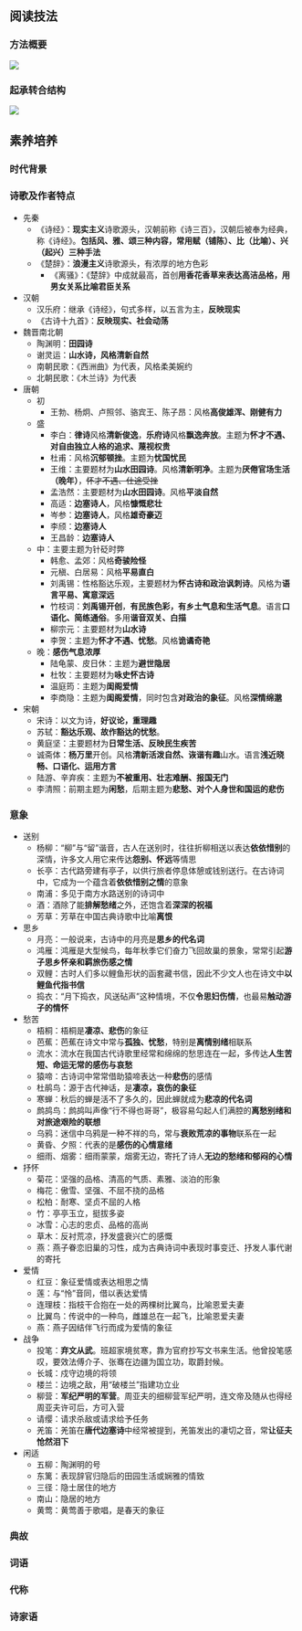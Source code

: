 ## 阅读技法
### 方法概要
<!-- mermaid
mindmap
    ((如何读懂一首诗))
        (读标题)
            (写作时间、地点、对象)
            (事件、题材)
            (情感、主旨)
        (读注释)
            (写作背景)
            (作者处境)
        (读作者)
            (时代)
            (生平经历)
        (诗句)
            (结构)
            (意象)
            (诗家句)
-->
![](https://s1.ax1x.com/2022/11/09/zS43Lt.png)

### 起承转合结构
<!-- mermaid
mindmap
    ((起承转合结构))
        (“起”定基调)
            (交代人、时、地、事、环境)
            (渲染气氛，烘托感情，奠定基调)
            (统领全篇，设置线索，照应题目)
        (“承”为“起”续境深化)
            (互为因果)
            (承接)
            (补充说明)
        (“转”开生面)
            (表达方式转折)
            (虚实转折)
            (写作对象转折)
                (由景及情)
                (由物及人)
                (由事及理)
            (哀乐转折)
            (感官转换)
            (点面转折)
        (妙“合”主旨)
            (明结：直接抒情、言志、阐理)
            (暗结：以景结情，含蓄委婉，耐人寻味)
-->

![](https://s1.ax1x.com/2022/11/09/zS50hD.png)

## 素养培养
### 时代背景

### 诗歌及作者特点
- 先秦
  - 《诗经》：**现实主义**诗歌源头，汉朝前称《诗三百》，汉朝后被奉为经典，称《诗经》。**包括风、雅、颂三种内容，常用赋（铺陈）、比（比喻）、兴（起兴）三种手法**
  - 《楚辞》：**浪漫主义**诗歌源头，有浓厚的地方色彩
    - 《离骚》：《楚辞》中成就最高，首创**用香花香草来表达高洁品格，用男女关系比喻君臣关系**
- 汉朝
  - 汉乐府：继承《诗经》，句式多样，以五言为主，**反映现实**
  - 《古诗十九首》：**反映现实、社会动荡**
- 魏晋南北朝
  - 陶渊明：**田园诗**
  - 谢灵运：**山水诗，风格清新自然**
  - 南朝民歌：《西洲曲》为代表，风格柔美婉约
  - 北朝民歌：《木兰诗》为代表
- 唐朝
  - 初
    - 王勃、杨炯、卢照邻、骆宾王、陈子昂：风格**高俊雄浑、刚健有力**
  - 盛
    - 李白：**律诗**风格**清新俊逸**，**乐府诗**风格**飘逸奔放**。主题为**怀才不遇、对自由独立人格的追求、蔑视权贵**
    - 杜甫：风格**沉郁顿挫**。主题为**忧国忧民**
    - 王维：主要题材为**山水田园诗**。风格**清新明净**。主题为**厌倦官场生活（晚年）**，~~怀才不遇、仕途受挫~~
    - 孟浩然：主要题材为**山水田园诗**。风格**平淡自然**
    - 高适：**边塞诗人**，风格**慷慨悲壮**
    - 岑参：**边塞诗人**，风格**雄奇豪迈**
    - 李颀：**边塞诗人**
    - 王昌龄：**边塞诗人**
  - 中：主要主题为针砭时弊
    - 韩愈、孟郊：风格**奇骏险怪**
    - 元稹、白居易：风格**平易直白**
    - 刘禹锡：性格豁达乐观，主要题材为**怀古诗和政治讽刺诗**。风格为**语言平易、寓意深远**
    - 竹枝词：**刘禹锡开创**，**有民族色彩，有乡土气息和生活气息**。语言**口语化、简练通俗**。多用**谐音双关、白描**
    - 柳宗元：主要题材为**山水诗**
    - 李贺：主题为**怀才不遇、忧愁**。风格**诡谲奇艳**
  - 晚：**感伤气息浓厚**
    - 陆龟蒙、皮日休：主题为**避世隐居**
    - 杜牧：主要题材为**咏史怀古诗**
    - 温庭筠：主题为**闺阁爱情**
    - 李商隐：主题为**闺阁爱情**，同时包含**对政治的象征**。风格**深情绵邈**
- 宋朝
  - 宋诗：以文为诗，**好议论，重理趣**
  - 苏轼：**豁达乐观、故作豁达的忧愁**。
  - 黄庭坚：主要题材为**日常生活、反映民生疾苦**
  - 诚斋体：**杨万里**开创。风格**清新活泼自然、诙谐有趣**山水。语言**浅近晓畅、口语化、运用方言**
  - 陆游、辛弃疾：主题为**不被重用、壮志难酬、报国无门**
  - 李清照：前期主题为**闲愁**，后期主题为**悲愁、对个人身世和国运的悲伤**

### 意象
- 送别
  - 杨柳：“柳”与“留”谐音，古人在送别时，往往折柳相送以表达**依依惜别**的深情，许多文人用它来传达**怨别、怀远**等情思
  - 长亭：古代路旁建有亭子，以供行旅者停息体憩或钱别送行。在古诗词中，它成为一个蕴含着**依依惜别之情**的意象
  - 南浦：多见于南方水路送别的诗词中
  - 酒：酒除了能**排解愁绪**之外，还饱含着**深深的祝福**
  - 芳草：芳草在中国古典诗歌中比喻**离恨**
- 思乡
  - 月亮：一般说来，古诗中的月亮是**思乡的代名词**
  - 鸿雁：鸿雁是大型候鸟，每年秋季它们奋力飞回故巢的景象，常常引起**游子思乡怀亲和羁旅伤感之情**
  - 双鲤：古时人们多以鲤鱼形状的函套藏书信，因此不少文人也在诗文中**以鲤鱼代指书信**
  - 捣衣：“月下捣衣，风送砧声”这种情境，不仅**令思妇伤情**，也最易**触动游子的情怀**
- 愁苦
  - 梧桐：梧桐是**凄凉、悲伤**的象征
  - 芭蕉：芭蕉在诗文中常与**孤独、忧愁**，特别是**离情别绪**相联系
  - 流水：流水在我国古代诗歌里经常和绵绵的愁思连在一起，多传达**人生苦短、命运无常的感伤与哀愁**
  - 猿啼：古诗词中常常借助猿啼表达一种**悲伤**的感情
  - 杜鹃鸟：源于古代神话，是**凄凉，哀伤的象征**
  - 寒蝉：秋后的蝉是活不了多久的，因此蝉就成为**悲凉的代名词**
  - 鹧鸪鸟：鹧鸪叫声像“行不得也哥哥”，极容易勾起人们满腔的**离愁别绪和对旅途艰险的联想**
  - 乌鸦：迷信中乌鸦是一种不祥的鸟，常与**衰败荒凉的事物**联系在一起
  - 黄昏、夕照：代表的是**感伤的心情意绪**
  - 细雨、烟雾：细雨蒙蒙，烟雾无边，寄托了诗人**无边的愁绪和郁闷的心情**
- 抒怀
  - 菊花：坚强的品格、清高的气质、素雅、淡泊的形象
  - 梅花：傲雪、坚强、不屈不挠的品格
  - 松柏：耐寒、坚贞不屈的人格
  - 竹：亭亭玉立，挺拔多姿
  - 冰雪：心志的忠贞、品格的高尚
  - 草木：反衬荒凉，抒发盛衰兴亡的感慨
  - 燕：燕子眷恋旧巢的习性，成为古典诗词中表现时事变迁、抒发人事代谢的寄托
- 爱情
  - 红豆：象征爱情或表达相思之情
  - 莲：与“怜”音同，借以表达爱情
  - 连理枝：指枝干合抱在一处的两棵树比翼鸟，比喻恩爱夫妻
  - 比翼鸟：传说中的一种鸟，雌雄总在一起飞，比喻恩爱夫妻
  - 燕：燕子因结伴飞行而成为爱情的象征
- 战争
  - 投笔：**弃文从武**。班超家境贫寒，靠为官府抄写文书来生活。他曾投笔感叹，要效法傅介子、张骞在边疆为国立功，取爵封候。
  - 长城：戍守边境的将领
  - 楼兰：边境之敌，用“破楼兰”指建功立业
  - 柳营：**军纪严明的军营**。周亚夫的细柳营军纪严明，连文帝及随从也得经周亚夫许可后，方可入营
  - 请缨：请求杀敌或请求给予任务
  - 羌笛：羌笛在**唐代边塞诗**中经常被提到，羌笛发出的凄切之音，常**让征夫怆然泪下**
- 闲适
  - 五柳：陶渊明的号
  - 东篱：表现辞官归隐后的田园生活或娴雅的情致
  - 三径：隐士居住的地方
  - 南山：隐居的地方
  - 黄莺：黄莺善于歌唱，是春天的象征

### 典故

### 词语

### 代称

### 诗家语